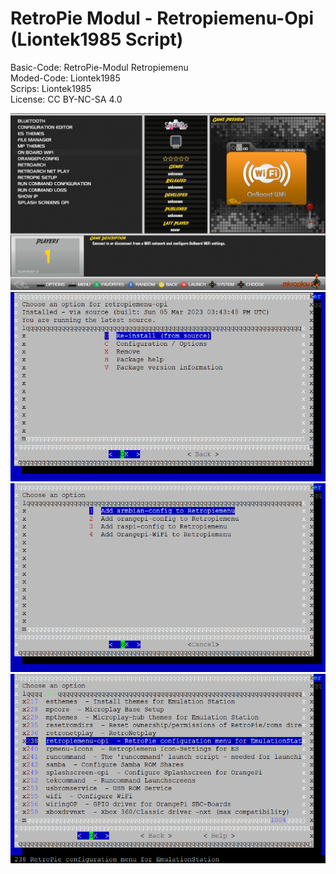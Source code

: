 # RetroPie Modul - Retropiemenu-Opi (Liontek1985 Script)

Basic-Code:	RetroPie-Modul Retropiemenu</br>
Moded-Code:	Liontek1985</br>
Scrips:		Liontek1985</br>
License:	CC BY-NC-SA 4.0</br>

![pic001](https://github.com/microplay-hub/mpcore-library/raw/main/Imagebase/_Moduls/retropiemenu-opi-es.png "Modul Picture")
![pic002](https://github.com/microplay-hub/mpcore-library/raw/main/Imagebase/_Moduls/retropiemenu-opi-modul.png "Modul Picture")
![pic003](https://github.com/microplay-hub/mpcore-library/raw/main/Imagebase/_Moduls/retropiemenu-opi-modul-cf.png "Modul Picture")
![pic004](https://github.com/microplay-hub/mpcore-library/raw/main/Imagebase/_Moduls/cfg-retropiemenu-opi.png "Modul Picture")
